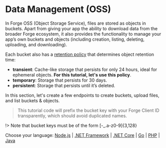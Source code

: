 # Data Management (OSS)

In Forge OSS (Object Storage Service), files are stored as objects in buckets. Apart from giving your app the ability to download data from the broader Forge ecosystem, it also provides the functionality to manage your app’s own buckets and objects (including creation, listing, deleting, uploading, and downloading).

Each bucket also has a [retention policy](https://developer.autodesk.com/en/docs/data/v2/overview/retention-policy/) that determines object retention time:

 - **transient**: Cache-like storage that persists for only 24 hours, ideal for ephemeral objects. **For this tutorial, let's use this policy**.
 - **temporary**: Storage that persists for 30 days.
 - **persistent**: Storage that persists until it’s deleted.

In this section, let's create a few endpoints to create buckets, upload files, and list buckets & objects.

> This tutorial code will prefix the bucket key with your Forge Client ID transparently, which should avoid duplicated names.

!> Note that bucket keys must be of the form [-_.a-z0-9]{3,128}
 
Choose your language: [Node.js](datamanagement/oss/nodejs) | [.NET Framework](datamanagement/oss/net) | [.NET Core](datamanagement/oss/netcore) | [Go](datamanagement/oss/go) | [PHP](datamanagement/oss/php) | [Java](datamanagement/oss/java)

